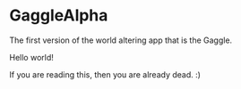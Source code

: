 # GaggleAlpha
The first version of the world altering app that is the Gaggle.

Hello world!

If you are reading this, then you are already dead.
 :)
